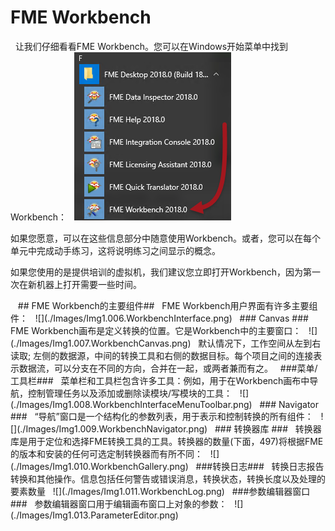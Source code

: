 # FME Workbench
 
让我们仔细看看FME Workbench。您可以在Windows开始菜单中找到Workbench：
 
![](./Images/Img1.005.StartingWorkbench.png)
 
<p>如果您愿意，可以在这些信息部分中随意使用Workbench。或者，您可以在每个单元中完成动手练习，这将说明练习之间显示的概念。</p>

<p>如果您使用的是提供培训的虚拟机，我们建议您立即打开Workbench，因为第一次在新机器上打开需要一些时间。</p>
  
## FME Workbench的主要组件##
 
FME Workbench用户界面有许多主要组件：
 
![](./Images/Img1.006.WorkbenchInterface.png)
 
### Canvas ###
 
FME Workbench画布是定义转换的位置。它是Workbench中的主要窗口：
 
![](./Images/Img1.007.WorkbenchCanvas.png)
 
默认情况下，工作空间从左到右读取; 左侧的数据源，中间的转换工具和右侧的数据目标。每个项目之间的连接表示数据流，可以分支在不同的方向，合并在一起，或两者兼而有之。
 
###菜单/工具栏###
 
菜单栏和工具栏包含许多工具：例如，用于在Workbench画布中导航，控制管理任务以及添加或删除读模块/写模块的工具：
 
![](./Images/Img1.008.WorkbenchInterfaceMenuToolbar.png)
 
### Navigator ###
 
“导航”窗口是一个结构化的参数列表，用于表示和控制转换的所有组件：
 
![](./Images/Img1.009.WorkbenchNavigator.png)
 
### 转换器库 ###
 
转换器库是用于定位和选择FME转换工具的工具。转换器的数量(下面，497)将根据FME的版本和安装的任何可选定制转换器而有所不同：
 
![](./Images/Img1.010.WorkbenchGallery.png)
 
###转换日志###
 
转换日志报告转换和其他操作。信息包括任何警告或错误消息，转换状态，转换长度以及处理的要素数量
 
![](./Images/Img1.011.WorkbenchLog.png)
 
###参数编辑器窗口###
 
参数编辑器窗口用于编辑画布窗口上对象的参数：
 
![](./Images/Img1.013.ParameterEditor.png)
 
